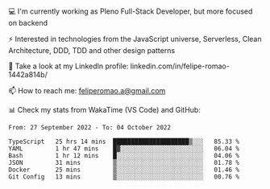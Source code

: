 💻 I'm currently working as Pleno Full-Stack Developer, but more focused on backend

⚡ Interested in technologies from the JavaScript universe, Serverless, Clean Architecture, DDD, TDD and other design patterns

👥 Take a look at my LinkedIn profile: linkedin.com/in/felipe-romao-1442a814b/

📫 How to reach me: feliperomao.a@gmail.com

📊 Check my stats from WakaTime (VS Code) and GitHub:

<!--START_SECTION:waka-->

```text
From: 27 September 2022 - To: 04 October 2022

TypeScript   25 hrs 14 mins  █████████████████████▒░░░   85.33 %
YAML         1 hr 47 mins    █▓░░░░░░░░░░░░░░░░░░░░░░░   06.04 %
Bash         1 hr 12 mins    █░░░░░░░░░░░░░░░░░░░░░░░░   04.06 %
JSON         31 mins         ▒░░░░░░░░░░░░░░░░░░░░░░░░   01.78 %
Docker       25 mins         ▒░░░░░░░░░░░░░░░░░░░░░░░░   01.46 %
Git Config   13 mins         ▒░░░░░░░░░░░░░░░░░░░░░░░░   00.76 %
```

<!--END_SECTION:waka-->
